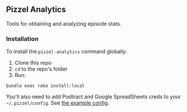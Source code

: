 ## Pizzel Analytics

Tools for obtaining and analyzing episode stats.

### Installation

To install the `pizzel-analytics` command globally:

1. Clone this repo
2. `cd` to the repo's folder
3. Run:

```
bundle exec rake install:local
```

You'll also need to add Podtract and Google SpreadSheets creds to your
`~/.pizzel/config`. See [the example config](config.yml.example).
